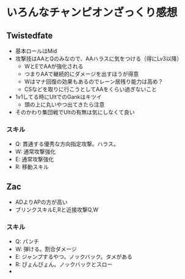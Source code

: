 # いろんなチャンピオンざっくり感想

## Twistedfate

 - 基本ロールはMid
 - 攻撃技はAAとQのみなので、AAハラスに気をつける（得にLv3以降）
   - WとEでAAが強化される
   - つまりAAで継続的にダメージを出すほうが得意
   - Wはマナ回復の効果もあるのでレーン居残り能力は高め？
   - CSなどを取りに行こうとしてAAをくらい過ぎないこと
 - 1v1してる時にUltでのGankはキツイ
   - 頭の上に丸いやつ出てきたら注意
 - そのかわり集団戦でUltの有無は気にしなくて良い

### スキル

- Q: 貫通する優秀な方向指定攻撃。ハラス。
- W: 通常攻撃強化
- E: 通常攻撃強化
- R: 移動スキル


## Zac

- ADよりAPの方が高い
- ブリンクスキルE,Rと近接攻撃Q,W

### スキル

- Q: パンチ
- W: 弾ける。割合ダメージ
- E: ジャンプするやつ。ノックバック。タメがある
- R: ぴょんぴょん。ノックバックとスロー
- 
